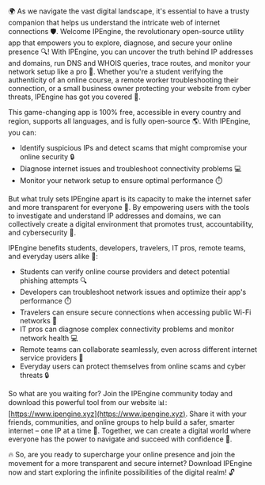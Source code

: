 🌍 As we navigate the vast digital landscape, it's essential to have a trusty companion that helps us understand the intricate web of internet connections 🛡️. Welcome IPEngine, the revolutionary open-source utility app that empowers you to explore, diagnose, and secure your online presence 🔍! With IPEngine, you can uncover the truth behind IP addresses and domains, run DNS and WHOIS queries, trace routes, and monitor your network setup like a pro 📡. Whether you're a student verifying the authenticity of an online course, a remote worker troubleshooting their connection, or a small business owner protecting your website from cyber threats, IPEngine has got you covered 💪.

This game-changing app is 100% free, accessible in every country and region, supports all languages, and is fully open-source 🌎. With IPEngine, you can:

* Identify suspicious IPs and detect scams that might compromise your online security 🔒
* Diagnose internet issues and troubleshoot connectivity problems 💻
* Monitor your network setup to ensure optimal performance ⏱️

But what truly sets IPEngine apart is its capacity to make the internet safer and more transparent for everyone 🌟. By empowering users with the tools to investigate and understand IP addresses and domains, we can collectively create a digital environment that promotes trust, accountability, and cybersecurity 🚀.

IPEngine benefits students, developers, travelers, IT pros, remote teams, and everyday users alike 👥:

* Students can verify online course providers and detect potential phishing attempts 🔍
* Developers can troubleshoot network issues and optimize their app's performance ⏱️
* Travelers can ensure secure connections when accessing public Wi-Fi networks 📲
* IT pros can diagnose complex connectivity problems and monitor network health 💻
* Remote teams can collaborate seamlessly, even across different internet service providers 🚀
* Everyday users can protect themselves from online scams and cyber threats 🔒

So what are you waiting for? Join the IPEngine community today and download this powerful tool from our website 📊: [https://www.ipengine.xyz](https://www.ipengine.xyz). Share it with your friends, communities, and online groups to help build a safer, smarter internet – one IP at a time 🔁. Together, we can create a digital world where everyone has the power to navigate and succeed with confidence 🌟.

🔥 So, are you ready to supercharge your online presence and join the movement for a more transparent and secure internet? Download IPEngine now and start exploring the infinite possibilities of the digital realm! 🔓